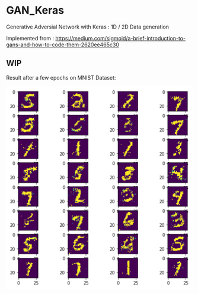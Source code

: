 # GAN_Keras
Generative Adversial Network with Keras : 1D / 2D Data generation

Implemented from :
https://medium.com/sigmoid/a-brief-introduction-to-gans-and-how-to-code-them-2620ee465c30

## WIP

Result after a few epochs on MNIST Dataset:

![](result.png)